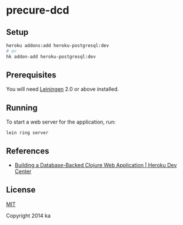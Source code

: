 # precure-dcd

## Setup

```sh
heroku addons:add heroku-postgresql:dev
# or
hk addon-add heroku-postgresql:dev
```

## Prerequisites

You will need [Leiningen][1] 2.0 or above installed.

[1]: https://github.com/technomancy/leiningen

## Running

To start a web server for the application, run:

    lein ring server

## References

* [Building a Database-Backed Clojure Web Application | Heroku Dev Center](https://devcenter.heroku.com/articles/clojure-web-application)

## License

[MIT](http://opensource.org/licenses/MIT)

Copyright 2014 ka
